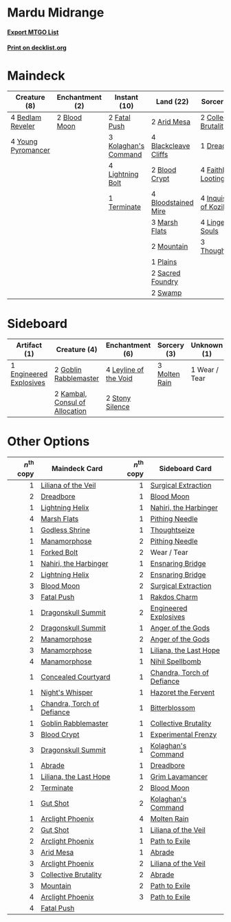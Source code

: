 # Mardu Midrange

#### [Export MTGO List](../collection/Mardu%20Midrange/Mardu%20Midrange.txt)
#### [Print on decklist.org](http://decklist.org/?deckmain=2%09Arid%20Mesa%0A4%09Bedlam%20Reveler%0A4%09Blackcleave%20Cliffs%0A2%09Blood%20Crypt%0A2%09Blood%20Moon%0A4%09Bloodstained%20Mire%0A2%09Collective%20Brutality%0A1%09Dreadbore%0A4%09Faithless%20Looting%0A2%09Fatal%20Push%0A4%09Inquisition%20of%20Kozilek%0A3%09Kolaghan's%20Command%0A4%09Lightning%20Bolt%0A4%09Lingering%20Souls%0A3%09Marsh%20Flats%0A2%09Mountain%0A1%09Plains%0A2%09Sacred%20Foundry%0A2%09Swamp%0A1%09Terminate%0A3%09Thoughtseize%0A4%09Young%20Pyromancer&deckside=1%09Engineered%20Explosives%0A2%09Goblin%20Rabblemaster%0A2%09Kambal,%20Consul%20of%20Allocation%0A4%09Leyline%20of%20the%20Void%0A3%09Molten%20Rain%0A2%09Stony%20Silence%0A1%09Wear%20/%20Tear)
# Maindeck

|                                        Creature (8)                                         |                                   Enchantment (2)                                    |                                         Instant (10)                                          |                                           Land (22)                                           |                                           Sorcery (18)                                            |
|---------------------------------------------------------------------------------------------|--------------------------------------------------------------------------------------|-----------------------------------------------------------------------------------------------|-----------------------------------------------------------------------------------------------|---------------------------------------------------------------------------------------------------|
|4 [Bedlam Reveler](http://gatherer.wizards.com/Pages/Card/Details.aspx?multiverseid=414415)  |2 [Blood Moon](http://gatherer.wizards.com/Pages/Card/Details.aspx?multiverseid=45386)|2 [Fatal Push](http://gatherer.wizards.com/Pages/Card/Details.aspx?multiverseid=423724)        |2 [Arid Mesa](http://gatherer.wizards.com/Pages/Card/Details.aspx?multiverseid=405092)         |2 [Collective Brutality](http://gatherer.wizards.com/Pages/Card/Details.aspx?multiverseid=414380)  |
|4 [Young Pyromancer](http://gatherer.wizards.com/Pages/Card/Details.aspx?multiverseid=426592)|                                                                                      |3 [Kolaghan's Command](http://gatherer.wizards.com/Pages/Card/Details.aspx?multiverseid=394613)|4 [Blackcleave Cliffs](http://gatherer.wizards.com/Pages/Card/Details.aspx?multiverseid=209401)|1 [Dreadbore](http://gatherer.wizards.com/Pages/Card/Details.aspx?multiverseid=430622)             |
|                                                                                             |                                                                                      |4 [Lightning Bolt](http://gatherer.wizards.com/Pages/Card/Details.aspx?multiverseid=806)       |2 [Blood Crypt](http://gatherer.wizards.com/Pages/Card/Details.aspx?multiverseid=97102)        |4 [Faithless Looting](http://gatherer.wizards.com/Pages/Card/Details.aspx?multiverseid=389512)     |
|                                                                                             |                                                                                      |1 [Terminate](http://gatherer.wizards.com/Pages/Card/Details.aspx?multiverseid=176449)         |4 [Bloodstained Mire](http://gatherer.wizards.com/Pages/Card/Details.aspx?multiverseid=405094) |4 [Inquisition of Kozilek](http://gatherer.wizards.com/Pages/Card/Details.aspx?multiverseid=416897)|
|                                                                                             |                                                                                      |                                                                                               |3 [Marsh Flats](http://gatherer.wizards.com/Pages/Card/Details.aspx?multiverseid=405101)       |4 [Lingering Souls](http://gatherer.wizards.com/Pages/Card/Details.aspx?multiverseid=368485)       |
|                                                                                             |                                                                                      |                                                                                               |2 [Mountain](http://gatherer.wizards.com/Pages/Card/Details.aspx?multiverseid=439859)          |3 [Thoughtseize](http://gatherer.wizards.com/Pages/Card/Details.aspx?multiverseid=438676)          |
|                                                                                             |                                                                                      |                                                                                               |1 [Plains](http://gatherer.wizards.com/Pages/Card/Details.aspx?multiverseid=439856)            |                                                                                                   |
|                                                                                             |                                                                                      |                                                                                               |2 [Sacred Foundry](http://gatherer.wizards.com/Pages/Card/Details.aspx?multiverseid=405106)    |                                                                                                   |
|                                                                                             |                                                                                      |                                                                                               |2 [Swamp](http://gatherer.wizards.com/Pages/Card/Details.aspx?multiverseid=439858)             |                                                                                                   |


# Sideboard

|                                          Artifact (1)                                           |                                              Creature (4)                                               |                                        Enchantment (6)                                         |                                      Sorcery (3)                                       | Unknown (1) |
|-------------------------------------------------------------------------------------------------|---------------------------------------------------------------------------------------------------------|------------------------------------------------------------------------------------------------|----------------------------------------------------------------------------------------|-------------|
|1 [Engineered Explosives](http://gatherer.wizards.com/Pages/Card/Details.aspx?multiverseid=50139)|2 [Goblin Rabblemaster](http://gatherer.wizards.com/Pages/Card/Details.aspx?multiverseid=438486)         |4 [Leyline of the Void](http://gatherer.wizards.com/Pages/Card/Details.aspx?multiverseid=107682)|3 [Molten Rain](http://gatherer.wizards.com/Pages/Card/Details.aspx?multiverseid=425928)|1 Wear / Tear|
|                                                                                                 |2 [Kambal, Consul of Allocation](http://gatherer.wizards.com/Pages/Card/Details.aspx?multiverseid=417756)|2 [Stony Silence](http://gatherer.wizards.com/Pages/Card/Details.aspx?multiverseid=247425)      |                                                                                        |             |


# Other Options

|*n*<sup>th</sup> copy|                                            Maindeck Card                                            |*n*<sup>th</sup> copy|                                           Sideboard Card                                            |
|--------------------:|-----------------------------------------------------------------------------------------------------|--------------------:|-----------------------------------------------------------------------------------------------------|
|                    1|[Liliana of the Veil](http://gatherer.wizards.com/Pages/Card/Details.aspx?multiverseid=235597)       |                    1|[Surgical Extraction](http://gatherer.wizards.com/Pages/Card/Details.aspx?multiverseid=397706)       |
|                    2|[Dreadbore](http://gatherer.wizards.com/Pages/Card/Details.aspx?multiverseid=430622)                 |                    1|[Blood Moon](http://gatherer.wizards.com/Pages/Card/Details.aspx?multiverseid=45386)                 |
|                    1|[Lightning Helix](http://gatherer.wizards.com/Pages/Card/Details.aspx?multiverseid=249386)           |                    1|[Nahiri, the Harbinger](http://gatherer.wizards.com/Pages/Card/Details.aspx?multiverseid=410012)     |
|                    4|[Marsh Flats](http://gatherer.wizards.com/Pages/Card/Details.aspx?multiverseid=405101)               |                    1|[Pithing Needle](http://gatherer.wizards.com/Pages/Card/Details.aspx?multiverseid=129526)            |
|                    1|[Godless Shrine](http://gatherer.wizards.com/Pages/Card/Details.aspx?multiverseid=405099)            |                    1|[Thoughtseize](http://gatherer.wizards.com/Pages/Card/Details.aspx?multiverseid=438676)              |
|                    1|[Manamorphose](http://gatherer.wizards.com/Pages/Card/Details.aspx?multiverseid=370568)              |                    2|[Pithing Needle](http://gatherer.wizards.com/Pages/Card/Details.aspx?multiverseid=129526)            |
|                    1|[Forked Bolt](http://gatherer.wizards.com/Pages/Card/Details.aspx?multiverseid=401702)               |                    2|Wear / Tear                                                                                          |
|                    1|[Nahiri, the Harbinger](http://gatherer.wizards.com/Pages/Card/Details.aspx?multiverseid=410012)     |                    1|[Ensnaring Bridge](http://gatherer.wizards.com/Pages/Card/Details.aspx?multiverseid=15866)           |
|                    2|[Lightning Helix](http://gatherer.wizards.com/Pages/Card/Details.aspx?multiverseid=249386)           |                    2|[Ensnaring Bridge](http://gatherer.wizards.com/Pages/Card/Details.aspx?multiverseid=15866)           |
|                    3|[Blood Moon](http://gatherer.wizards.com/Pages/Card/Details.aspx?multiverseid=45386)                 |                    2|[Surgical Extraction](http://gatherer.wizards.com/Pages/Card/Details.aspx?multiverseid=397706)       |
|                    3|[Fatal Push](http://gatherer.wizards.com/Pages/Card/Details.aspx?multiverseid=423724)                |                    1|[Rakdos Charm](http://gatherer.wizards.com/Pages/Card/Details.aspx?multiverseid=420835)              |
|                    1|[Dragonskull Summit](http://gatherer.wizards.com/Pages/Card/Details.aspx?multiverseid=420909)        |                    2|[Engineered Explosives](http://gatherer.wizards.com/Pages/Card/Details.aspx?multiverseid=50139)      |
|                    2|[Dragonskull Summit](http://gatherer.wizards.com/Pages/Card/Details.aspx?multiverseid=420909)        |                    1|[Anger of the Gods](http://gatherer.wizards.com/Pages/Card/Details.aspx?multiverseid=438682)         |
|                    2|[Manamorphose](http://gatherer.wizards.com/Pages/Card/Details.aspx?multiverseid=370568)              |                    2|[Anger of the Gods](http://gatherer.wizards.com/Pages/Card/Details.aspx?multiverseid=438682)         |
|                    3|[Manamorphose](http://gatherer.wizards.com/Pages/Card/Details.aspx?multiverseid=370568)              |                    1|[Liliana, the Last Hope](http://gatherer.wizards.com/Pages/Card/Details.aspx?multiverseid=414388)    |
|                    4|[Manamorphose](http://gatherer.wizards.com/Pages/Card/Details.aspx?multiverseid=370568)              |                    1|[Nihil Spellbomb](http://gatherer.wizards.com/Pages/Card/Details.aspx?multiverseid=442215)           |
|                    1|[Concealed Courtyard](http://gatherer.wizards.com/Pages/Card/Details.aspx?multiverseid=417818)       |                    1|[Chandra, Torch of Defiance](http://gatherer.wizards.com/Pages/Card/Details.aspx?multiverseid=417683)|
|                    1|[Night's Whisper](http://gatherer.wizards.com/Pages/Card/Details.aspx?multiverseid=51178)            |                    1|[Hazoret the Fervent](http://gatherer.wizards.com/Pages/Card/Details.aspx?multiverseid=426838)       |
|                    1|[Chandra, Torch of Defiance](http://gatherer.wizards.com/Pages/Card/Details.aspx?multiverseid=417683)|                    1|[Bitterblossom](http://gatherer.wizards.com/Pages/Card/Details.aspx?multiverseid=397701)             |
|                    1|[Goblin Rabblemaster](http://gatherer.wizards.com/Pages/Card/Details.aspx?multiverseid=438486)       |                    1|[Collective Brutality](http://gatherer.wizards.com/Pages/Card/Details.aspx?multiverseid=414380)      |
|                    3|[Blood Crypt](http://gatherer.wizards.com/Pages/Card/Details.aspx?multiverseid=97102)                |                    1|[Experimental Frenzy](http://gatherer.wizards.com/Pages/Card/Details.aspx?multiverseid=452849)       |
|                    3|[Dragonskull Summit](http://gatherer.wizards.com/Pages/Card/Details.aspx?multiverseid=420909)        |                    1|[Kolaghan's Command](http://gatherer.wizards.com/Pages/Card/Details.aspx?multiverseid=394613)        |
|                    1|[Abrade](http://gatherer.wizards.com/Pages/Card/Details.aspx?multiverseid=430772)                    |                    1|[Dreadbore](http://gatherer.wizards.com/Pages/Card/Details.aspx?multiverseid=430622)                 |
|                    1|[Liliana, the Last Hope](http://gatherer.wizards.com/Pages/Card/Details.aspx?multiverseid=414388)    |                    1|[Grim Lavamancer](http://gatherer.wizards.com/Pages/Card/Details.aspx?multiverseid=430589)           |
|                    2|[Terminate](http://gatherer.wizards.com/Pages/Card/Details.aspx?multiverseid=176449)                 |                    2|[Blood Moon](http://gatherer.wizards.com/Pages/Card/Details.aspx?multiverseid=45386)                 |
|                    1|[Gut Shot](http://gatherer.wizards.com/Pages/Card/Details.aspx?multiverseid=397673)                  |                    2|[Kolaghan's Command](http://gatherer.wizards.com/Pages/Card/Details.aspx?multiverseid=394613)        |
|                    1|[Arclight Phoenix](http://gatherer.wizards.com/Pages/Card/Details.aspx?multiverseid=452841)          |                    4|[Molten Rain](http://gatherer.wizards.com/Pages/Card/Details.aspx?multiverseid=425928)               |
|                    2|[Gut Shot](http://gatherer.wizards.com/Pages/Card/Details.aspx?multiverseid=397673)                  |                    1|[Liliana of the Veil](http://gatherer.wizards.com/Pages/Card/Details.aspx?multiverseid=235597)       |
|                    2|[Arclight Phoenix](http://gatherer.wizards.com/Pages/Card/Details.aspx?multiverseid=452841)          |                    1|[Path to Exile](http://gatherer.wizards.com/Pages/Card/Details.aspx?multiverseid=220511)             |
|                    3|[Arid Mesa](http://gatherer.wizards.com/Pages/Card/Details.aspx?multiverseid=405092)                 |                    1|[Abrade](http://gatherer.wizards.com/Pages/Card/Details.aspx?multiverseid=430772)                    |
|                    3|[Arclight Phoenix](http://gatherer.wizards.com/Pages/Card/Details.aspx?multiverseid=452841)          |                    2|[Liliana of the Veil](http://gatherer.wizards.com/Pages/Card/Details.aspx?multiverseid=235597)       |
|                    3|[Collective Brutality](http://gatherer.wizards.com/Pages/Card/Details.aspx?multiverseid=414380)      |                    2|[Abrade](http://gatherer.wizards.com/Pages/Card/Details.aspx?multiverseid=430772)                    |
|                    3|[Mountain](http://gatherer.wizards.com/Pages/Card/Details.aspx?multiverseid=439859)                  |                    2|[Path to Exile](http://gatherer.wizards.com/Pages/Card/Details.aspx?multiverseid=220511)             |
|                    4|[Arclight Phoenix](http://gatherer.wizards.com/Pages/Card/Details.aspx?multiverseid=452841)          |                    3|[Path to Exile](http://gatherer.wizards.com/Pages/Card/Details.aspx?multiverseid=220511)             |
|                    4|[Fatal Push](http://gatherer.wizards.com/Pages/Card/Details.aspx?multiverseid=423724)                |                     |                                                                                                     |

